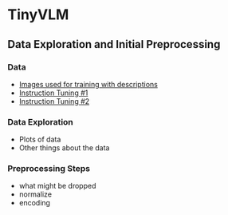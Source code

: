 # TinyVLM

## Data Exploration and Initial Preprocessing

### Data
- [Images used for training with descriptions](https://huggingface.co/datasets/BAAI/CapsFusion-120M)
- [Instruction Tuning #1](https://textvqa.org/dataset/)
- [Instruction Tuning #2](https://visualqa.org/download.html)

### Data Exploration

- Plots of data 
- Other things about the data

### Preprocessing Steps

- what might be dropped
- normalize
- encoding